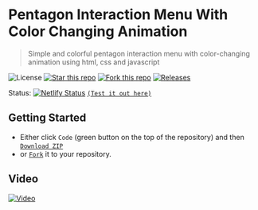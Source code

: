 # Pentagon Interaction Menu With Color Changing Animation
> Simple and colorful pentagon interaction menu with color-changing animation using html, css and javascript

![License](https://img.shields.io/npm/l/css-star-rating.svg)
[![Star this repo](https://badgen.net/github/stars/blank-yt/Pentagon-Interaction-Menu-With-Color-Changing-Animation)](https://github.com/blank-yt/Pentagon-Interaction-Menu-With-Color-Changing-Animation/stargazers/)
[![Fork this repo](https://badgen.net/github/forks/blank-yt/Pentagon-Interaction-Menu-With-Color-Changing-Animation)](https://github.com/blank-yt/Pentagon-Interaction-Menu-With-Color-Changing-Animation/fork/)
[![Releases](https://img.shields.io/github/downloads/blank-yt/Pentagon-Interaction-Menu-With-Color-Changing-Animation/total.svg)](https://github.com/blank-yt/Pentagon-Interaction-Menu-With-Color-Changing-Animation/archive/refs/tags/Release.zip)

Status: [![Netlify Status](https://api.netlify.com/api/v1/badges/99d034e7-ec9b-4623-8e8d-17c6bc4e3b4d/deploy-status)](https://jovial-gnome-45074d.netlify.app/) [`(Test it out here)`](https://jovial-gnome-45074d.netlify.app/)

## Getting Started
- Either click `Code` (green button on the top of the repository) and then [`Download ZIP`](https://github.com/blank-yt/Pentagon-Interaction-Menu-With-Color-Changing-Animation/archive/refs/tags/Release.zip)
- or [`Fork`](https://github.com/blank-yt/Pentagon-Interaction-Menu-With-Color-Changing-Animation/fork) it to your repository.

## Video
[![Video](https://img.youtube.com/vi/725ZDjENfvw/0.jpg)](https://www.youtube.com/watch?v=725ZDjENfvw)
